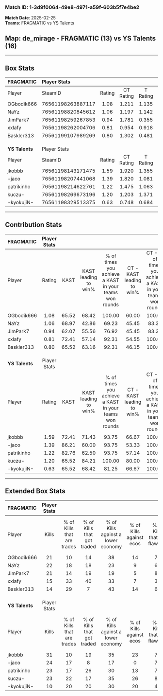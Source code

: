 ### Match ID: 1-3d9f0064-49e8-4971-a59f-603b5f7e4be2  
**Match Date**: 2025-02-25  
**Teams**: FRAGMATIC vs YS Talents  

## **Map**: de_mirage - FRAGMATIC (13) vs YS Talents (16)  
---  

## Box Stats  

| **FRAGMATIC**  | Player Stats      |        |           |          |       |       |       |         |        |      |     |
| :- | :- | :-: | :-: | :-: | :-: | :-: | :-: | :-: | :-: | :-: | :-: |
| Player         | SteamID           | Rating | CT Rating | T Rating | KAST  |  ADR  | Kills | Assists | Deaths | K/D  | HS% |
| OGbodik666     | 76561198263887117 |  1.08  |   1.211   |  1.135   | 65.52 | 81.7  |  21   |    6    |   20   | 1.05 | 57  |
| NaYz           | 76561198820845612 |  1.06  |   1.197   |  1.142   | 68.97 | 83.3  |  22   |    5    |   24   | 0.92 | 45  |
| JimPark7       | 76561198259267853 |  0.94  |   1.781   |  0.355   | 62.07 | 74.1  |  21   |    2    |   24   | 0.88 | 66  |
| xxlafy         | 76561198262004706 |  0.81  |   0.954   |  0.918   | 72.41 | 65.1  |  15   |    8    |   25   | 0.60 | 60  |
| Baskler313     | 76561199107989269 |  0.80  |   1.302   |  0.481   | 65.52 | 59.6  |  14   |    6    |   20   | 0.70 | 42  |
|                |                   |        |           |          |       |       |       |         |        |      |     |
|                |                   |        |           |          |       |       |       |         |        |      |     |
|                |                   |        |           |          |       |       |       |         |        |      |     |
| **YS Talents** | Player Stats      |        |           |          |       |       |       |         |        |      |     |
| Player         | SteamID           | Rating | CT Rating | T Rating | KAST  |  ADR  | Kills | Assists | Deaths | K/D  | HS% |
| jkobbb         | 76561198143171475 |  1.59  |   1.920   |  1.355   | 72.41 | 117.5 |  31   |    9    |   18   | 1.72 | 38  |
| -jaco          | 76561198207441068 |  1.39  |   1.820   |  1.081   | 86.21 | 95.6  |  24   |   13    |   20   | 1.20 | 58  |
| patrikinho     | 76561198214622761 |  1.22  |   1.475   |  1.063   | 82.76 | 66.6  |  23   |    6    |   20   | 1.15 | 39  |
| kuczu-         | 76561198269673196 |  1.20  |   1.203   |  1.371   | 65.52 | 85.5  |  23   |    5    |   17   | 1.35 | 52  |
| -kyokujiN-     | 76561198329513375 |  0.63  |   0.748   |  0.684   | 65.52 | 44.1  |  10   |    4    |   20   | 0.50 | 100 |
---  

## Contribution Stats  

| **FRAGMATIC**  | Player Stats |       |                      |                                                        |                           |                                                             |                          |                                                            |
| :- | :-: | :-: | :-: | :-: | :-: | :-: | :-: | :-: |
| Player         |    Rating    | KAST  | KAST leading to win% | % of times you achieve a KAST in your teams won rounds | CT - KAST leading to win% | CT - % of times you achieve a KAST in your teams won rounds | T - KAST leading to win% | T - % of times you achieve a KAST in your teams won rounds |
| OGbodik666     |     1.08     | 65.52 |        68.42         |                         100.00                         |           60.00           |                           100.00                            |          77.78           |                           100.00                           |
| NaYz           |     1.06     | 68.97 |        42.86         |                         69.23                          |           45.45           |                            83.33                            |          40.00           |                           57.14                            |
| JimPark7       |     0.94     | 62.07 |        55.56         |                         76.92                          |           45.45           |                            83.33                            |          71.43           |                           71.43                            |
| xxlafy         |     0.81     | 72.41 |        57.14         |                         92.31                          |           54.55           |                           100.00                            |          60.00           |                           85.71                            |
| Baskler313     |     0.80     | 65.52 |        63.16         |                         92.31                          |           46.15           |                           100.00                            |          100.00          |                           85.71                            |
|                |              |       |                      |                                                        |                           |                                                             |                          |                                                            |
|                |              |       |                      |                                                        |                           |                                                             |                          |                                                            |
|                |              |       |                      |                                                        |                           |                                                             |                          |                                                            |
| **YS Talents** | Player Stats |       |                      |                                                        |                           |                                                             |                          |                                                            |
| Player         |    Rating    | KAST  | KAST leading to win% | % of times you achieve a KAST in your teams won rounds | CT - KAST leading to win% | CT - % of times you achieve a KAST in your teams won rounds | T - KAST leading to win% | T - % of times you achieve a KAST in your teams won rounds |
| jkobbb         |     1.59     | 72.41 |        71.43         |                         93.75                          |           66.67           |                           100.00                            |          77.78           |                           87.50                            |
| -jaco          |     1.39     | 86.21 |        60.00         |                         93.75                          |           53.33           |                           100.00                            |          70.00           |                           87.50                            |
| patrikinho     |     1.22     | 82.76 |        62.50         |                         93.75                          |           57.14           |                           100.00                            |          70.00           |                           87.50                            |
| kuczu-         |     1.20     | 65.52 |        84.21         |                         100.00                         |           80.00           |                           100.00                            |          88.89           |                           100.00                           |
| -kyokujiN-     |     0.63     | 65.52 |        68.42         |                         81.25                          |           66.67           |                           100.00                            |          71.43           |                           62.50                            |
---  

## Extended Box Stats  

| **FRAGMATIC**  | Player Stats |                            |                            |                                    |                         |                              |                                 |        |                             |                                     |                          |                               |                            |
| :- | :-: | :-: | :-: | :-: | :-: | :-: | :-: | :-: | :-: | :-: | :-: | :-: | :-: |
| Player         |    Kills     | % of Kills that are trades | % of Kills that got traded | % of Kills against a lower economy | % of Kills against ecos | % of Kills that are flawless | % of Kills that are close duels | Deaths | % of Deaths that get traded | % of Deaths against a lower economy | % of Deaths against ecos | % of Deaths that are flawless | % of Deaths that are close |
| OGbodik666     |      21      |             10             |             14             |                 38                 |           14            |              71              |                5                |   20   |             25              |                 25                  |            0             |              60               |             10             |
| NaYz           |      22      |             18             |             18             |                 23                 |            9            |              64              |               14                |   24   |             17              |                 29                  |            4             |              71               |             8              |
| JimPark7       |      21      |             14             |             19             |                 19                 |            5            |              81              |                5                |   24   |             21              |                 25                  |            4             |              71               |             4              |
| xxlafy         |      15      |             33             |             40             |                 33                 |            7            |              33              |                7                |   25   |             12              |                 16                  |            4             |              80               |             16             |
| Baskler313     |      14      |             29             |             7              |                 43                 |           14            |              64              |                0                |   20   |             20              |                 25                  |            0             |              55               |             5              |
|                |              |                            |                            |                                    |                         |                              |                                 |        |                             |                                     |                          |                               |                            |
|                |              |                            |                            |                                    |                         |                              |                                 |        |                             |                                     |                          |                               |                            |
|                |              |                            |                            |                                    |                         |                              |                                 |        |                             |                                     |                          |                               |                            |
| **YS Talents** | Player Stats |                            |                            |                                    |                         |                              |                                 |        |                             |                                     |                          |                               |                            |
| Player         |    Kills     | % of Kills that are trades | % of Kills that got traded | % of Kills against a lower economy | % of Kills against ecos | % of Kills that are flawless | % of Kills that are close duels | Deaths | % of Deaths that get traded | % of Deaths against a lower economy | % of Deaths against ecos | % of Deaths that are flawless | % of Deaths that are close |
| jkobbb         |      31      |             10             |             19             |                 35                 |           23            |              71              |               16                |   18   |             22              |                 33                  |            17            |              72               |             17             |
| -jaco          |      24      |             17             |             8              |                 17                 |            0            |              71              |                4                |   20   |             20              |                 20                  |            10            |              65               |             5              |
| patrikinho     |      23      |             17             |             26             |                 30                 |           13            |              70              |               13                |   20   |             15              |                 30                  |            10            |              60               |             5              |
| kuczu-         |      23      |             22             |             17             |                 35                 |           26            |              83              |                4                |   17   |              6              |                 35                  |            12            |              76               |             6              |
| -kyokujiN-     |      10      |             20             |             20             |                 30                 |           20            |              40              |                0                |   20   |             25              |                 25                  |            10            |              55               |             0              |
